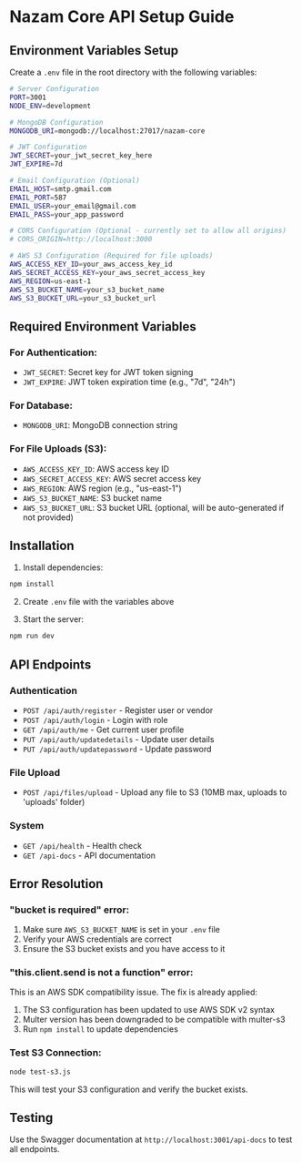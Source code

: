 # Nazam Core API Setup Guide

## Environment Variables Setup

Create a `.env` file in the root directory with the following variables:

```bash
# Server Configuration
PORT=3001
NODE_ENV=development

# MongoDB Configuration
MONGODB_URI=mongodb://localhost:27017/nazam-core

# JWT Configuration
JWT_SECRET=your_jwt_secret_key_here
JWT_EXPIRE=7d

# Email Configuration (Optional)
EMAIL_HOST=smtp.gmail.com
EMAIL_PORT=587
EMAIL_USER=your_email@gmail.com
EMAIL_PASS=your_app_password

# CORS Configuration (Optional - currently set to allow all origins)
# CORS_ORIGIN=http://localhost:3000

# AWS S3 Configuration (Required for file uploads)
AWS_ACCESS_KEY_ID=your_aws_access_key_id
AWS_SECRET_ACCESS_KEY=your_aws_secret_access_key
AWS_REGION=us-east-1
AWS_S3_BUCKET_NAME=your_s3_bucket_name
AWS_S3_BUCKET_URL=your_s3_bucket_url
```

## Required Environment Variables

### For Authentication:
- `JWT_SECRET`: Secret key for JWT token signing
- `JWT_EXPIRE`: JWT token expiration time (e.g., "7d", "24h")

### For Database:
- `MONGODB_URI`: MongoDB connection string

### For File Uploads (S3):
- `AWS_ACCESS_KEY_ID`: AWS access key ID
- `AWS_SECRET_ACCESS_KEY`: AWS secret access key
- `AWS_REGION`: AWS region (e.g., "us-east-1")
- `AWS_S3_BUCKET_NAME`: S3 bucket name
- `AWS_S3_BUCKET_URL`: S3 bucket URL (optional, will be auto-generated if not provided)

## Installation

1. Install dependencies:
```bash
npm install
```

2. Create `.env` file with the variables above

3. Start the server:
```bash
npm run dev
```

## API Endpoints

### Authentication
- `POST /api/auth/register` - Register user or vendor
- `POST /api/auth/login` - Login with role
- `GET /api/auth/me` - Get current user profile
- `PUT /api/auth/updatedetails` - Update user details
- `PUT /api/auth/updatepassword` - Update password

### File Upload
- `POST /api/files/upload` - Upload any file to S3 (10MB max, uploads to 'uploads' folder)

### System
- `GET /api/health` - Health check
- `GET /api-docs` - API documentation

## Error Resolution

### "bucket is required" error:
1. Make sure `AWS_S3_BUCKET_NAME` is set in your `.env` file
2. Verify your AWS credentials are correct
3. Ensure the S3 bucket exists and you have access to it

### "this.client.send is not a function" error:
This is an AWS SDK compatibility issue. The fix is already applied:
1. The S3 configuration has been updated to use AWS SDK v2 syntax
2. Multer version has been downgraded to be compatible with multer-s3
3. Run `npm install` to update dependencies

### Test S3 Connection:
```bash
node test-s3.js
```

This will test your S3 configuration and verify the bucket exists.

## Testing

Use the Swagger documentation at `http://localhost:3001/api-docs` to test all endpoints.
